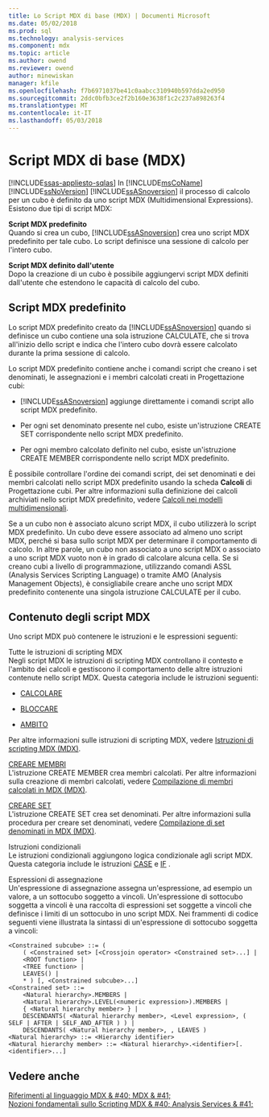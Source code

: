 ```yaml
---
title: Lo Script MDX di base (MDX) | Documenti Microsoft
ms.date: 05/02/2018
ms.prod: sql
ms.technology: analysis-services
ms.component: mdx
ms.topic: article
ms.author: owend
ms.reviewer: owend
author: minewiskan
manager: kfile
ms.openlocfilehash: f7b6971037be41c0aabcc310940b597dda2ed950
ms.sourcegitcommit: 2ddc0bfb3ce2f2b160e3638f1c2c237a898263f4
ms.translationtype: MT
ms.contentlocale: it-IT
ms.lasthandoff: 05/03/2018
---
```

# <a name="the-basic-mdx-script-mdx"></a>Script MDX di base (MDX)
[!INCLUDE[ssas-appliesto-sqlas](../../../includes/ssas-appliesto-sqlas.md)]
  In [!INCLUDE[msCoName](../../../includes/msconame-md.md)] [!INCLUDE[ssNoVersion](../../../includes/ssnoversion-md.md)] [!INCLUDE[ssASnoversion](../../../includes/ssasnoversion-md.md)] il processo di calcolo per un cubo è definito da uno script MDX (Multidimensional Expressions). Esistono due tipi di script MDX:  
  
 **Script MDX predefinito**  
 Quando si crea un cubo, [!INCLUDE[ssASnoversion](../../../includes/ssasnoversion-md.md)] crea uno script MDX predefinito per tale cubo. Lo script definisce una sessione di calcolo per l'intero cubo.  
  
 **Script MDX definito dall'utente**  
 Dopo la creazione di un cubo è possibile aggiungervi script MDX definiti dall'utente che estendono le capacità di calcolo del cubo.  
  
## <a name="the-default-mdx-script"></a>Script MDX predefinito  
 Lo script MDX predefinito creato da [!INCLUDE[ssASnoversion](../../../includes/ssasnoversion-md.md)] quando si definisce un cubo contiene una sola istruzione CALCULATE, che si trova all'inizio dello script e indica che l'intero cubo dovrà essere calcolato durante la prima sessione di calcolo.  
  
 Lo script MDX predefinito contiene anche i comandi script che creano i set denominati, le assegnazioni e i membri calcolati creati in Progettazione cubi:  
  
-   [!INCLUDE[ssASnoversion](../../../includes/ssasnoversion-md.md)] aggiunge direttamente i comandi script allo script MDX predefinito.  
  
-   Per ogni set denominato presente nel cubo, esiste un'istruzione CREATE SET corrispondente nello script MDX predefinito.  
  
-   Per ogni membro calcolato definito nel cubo, esiste un'istruzione CREATE MEMBER corrispondente nello script MDX predefinito.  
  
 È possibile controllare l'ordine dei comandi script, dei set denominati e dei membri calcolati nello script MDX predefinito usando la scheda **Calcoli** di Progettazione cubi. Per altre informazioni sulla definizione dei calcoli archiviati nello script MDX predefinito, vedere [Calcoli nei modelli multidimensionali](../../../analysis-services/multidimensional-models/calculations-in-multidimensional-models.md).  
  
 Se a un cubo non è associato alcuno script MDX, il cubo utilizzerà lo script MDX predefinito. Un cubo deve essere associato ad almeno uno script MDX, perché si basa sullo script MDX per determinare il comportamento di calcolo. In altre parole, un cubo non associato a uno script MDX o associato a uno script MDX vuoto non è in grado di calcolare alcuna cella. Se si creano cubi a livello di programmazione, utilizzando comandi ASSL (Analysis Services Scripting Language) o tramite AMO (Analysis Management Objects), è consigliabile creare anche uno script MDX predefinito contenente una singola istruzione CALCULATE per il cubo.  
  
## <a name="mdx-script-content"></a>Contenuto degli script MDX  
 Uno script MDX può contenere le istruzioni e le espressioni seguenti:  
  
 Tutte le istruzioni di scripting MDX  
 Negli script MDX le istruzioni di scripting MDX controllano il contesto e l'ambito dei calcoli e gestiscono il comportamento delle altre istruzioni contenute nello script MDX. Questa categoria include le istruzioni seguenti:  
  
-   [CALCOLARE](../../../mdx/mdx-scripting-calculate.md)  
  
-   [BLOCCARE](../../../mdx/mdx-scripting-freeze.md)  
  
-   [AMBITO](../../../mdx/mdx-scripting-scope.md)  
  
 Per altre informazioni sulle istruzioni di scripting MDX, vedere [Istruzioni di scripting MDX &#40;MDX&#41;](../../../mdx/mdx-scripting-statements-mdx.md).  
  
 [CREARE MEMBRI](../../../mdx/mdx-data-definition-create-member.md)  
 L'istruzione CREATE MEMBER crea membri calcolati. Per altre informazioni sulla creazione di membri calcolati, vedere [Compilazione di membri calcolati in MDX &#40;MDX&#41;](../../../analysis-services/multidimensional-models/mdx/mdx-calculated-members-building-calculated-members.md).  
  
 [CREARE SET](../../../mdx/mdx-data-definition-create-set.md)  
 L'istruzione CREATE SET crea set denominati. Per altre informazioni sulla procedura per creare set denominati, vedere [Compilazione di set denominati in MDX &#40;MDX&#41;](../../../analysis-services/multidimensional-models/mdx/mdx-named-sets-building-named-sets.md).  
  
 Istruzioni condizionali  
 Le istruzioni condizionali aggiungono logica condizionale agli script MDX. Questa categoria include le istruzioni [CASE](../../../mdx/case-statement-mdx.md) e [IF](../../../mdx/mdx-scripting-if.md) .  
  
 Espressioni di assegnazione  
 Un'espressione di assegnazione assegna un'espressione, ad esempio un valore, a un sottocubo soggetto a vincoli. Un'espressione di sottocubo soggetta a vincoli è una raccolta di espressioni set soggette a vincoli che definisce i limiti di un sottocubo in uno script MDX. Nei frammenti di codice seguenti viene illustrata la sintassi di un'espressione di sottocubo soggetta a vincoli:  
  
```  
<Constrained subcube> ::= (   
    ( <Constrained set> [<Crossjoin operator> <Constrained set>...] |  
    <ROOT function> |  
    <TREE function> |  
    LEAVES() |  
    * ) [, <Constrained subcube>...]  
<Constrained set> ::=   
    <Natural hierarchy>.MEMBERS |   
    <Natural hierarchy>.LEVEL(<numeric expression>).MEMBERS |   
    { <Natural hierarchy member> } |   
    DESCENDANTS( <Natural hierarchy member>, <Level expression>, ( SELF | AFTER | SELF_AND_AFTER ) ) |   
    DESCENDANTS( <Natural hierarchy member>, , LEAVES )  
<Natural hierarchy> ::= <Hierarchy identifier>  
<Natural hierarchy member> ::= <Natural hierarchy>.<identifier>[.<identifier>...]  
```  
  
## <a name="see-also"></a>Vedere anche  
 [Riferimenti al linguaggio MDX & #40; MDX & #41;](../../../mdx/mdx-language-reference-mdx.md)   
 [Nozioni fondamentali sullo Scripting MDX & #40; Analysis Services & #41;](../../../analysis-services/multidimensional-models/mdx/mdx-scripting-fundamentals-analysis-services.md)  
  
  
